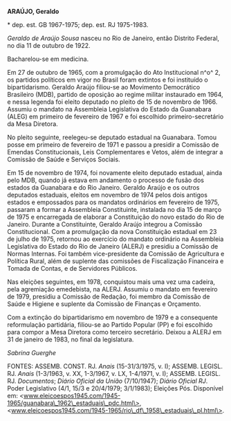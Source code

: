**ARAÚJO, Geraldo**

\* dep. est. GB 1967-1975; dep. est. RJ 1975-1983.

*Geraldo de Araújo Sousa* nasceu no Rio de Janeiro, então Distrito
Federal, no dia 11 de outubro de 1922.

Bacharelou-se em medicina.

Em 27 de outubro de 1965, com a promulgação do Ato Institucional n^o^ 2,
os partidos políticos em vigor no Brasil foram extintos e foi instituído
o bipartidarismo. Geraldo Araújo filiou-se ao Movimento Democrático
Brasileiro (MDB), partido de oposição ao regime militar instaurado em
1964, e nessa legenda foi eleito deputado no pleito de 15 de novembro de
1966. Assumiu o mandato na Assembleia Legislativa do Estado da Guanabara
(ALEG) em primeiro de fevereiro de 1967 e foi escolhido
primeiro-secretário da Mesa Diretora.

No pleito seguinte, reelegeu-se deputado estadual na Guanabara. Tomou
posse em primeiro de fevereiro de 1971 e passou a presidir a Comissão de
Emendas Constitucionais, Leis Complementares e Vetos, além de integrar a
Comissão de Saúde e Serviços Sociais.

Em 15 de novembro de 1974, foi novamente eleito deputado estadual, ainda
pelo MDB, quando já estava em andamento o processo de fusão dos estados
da Guanabara e do Rio Janeiro. Geraldo Araújo e os outros deputados
estaduais, eleitos em novembro de 1974 pelos dois antigos estados e
empossados para os mandatos ordinários em fevereiro de 1975, passaram a
formar a Assembleia Constituinte, instalada no dia 15 de março de 1975 e
encarregada de elaborar a Constituição do novo estado do Rio de Janeiro.
Durante a Constituinte, Geraldo Araújo integrou a Comissão
Constitucional. Com a promulgação da nova Constituição estadual em 23 de
julho de 1975, retornou ao exercício do mandato ordinário na Assembleia
Legislativa do Estado do Rio de Janeiro (ALERJ) e presidiu a Comissão de
Normas Internas. Foi também vice-presidente da Comissão de Agricultura e
Política Rural, além de suplente das comissões de Fiscalização
Financeira e Tomada de Contas, e de Servidores Públicos.

Nas eleições seguintes, em 1978, conquistou mais uma vez uma cadeira,
pela agremiação emedebista, na ALERJ. Assumiu o mandato em fevereiro de
1979, presidiu a Comissão de Redação, foi membro da Comissão de Saúde e
Higiene e suplente da Comissão de Finanças e Orçamento.

Com a extinção do bipartidarismo em novembro de 1979 e a consequente
reformulação partidária, filiou-se ao Partido Popular (PP) e foi
escolhido para compor a Mesa Diretora como terceiro secretário. Deixou a
ALERJ em 31 de janeiro de 1983, no final da legislatura.

*Sabrina Guerghe*

FONTES: ASSEMB. CONST. RJ. *Anais* (15-31/3/1975, v. I); ASSEMB. LEGISL.
RJ. *Anais* (1-3/1963, v. XX, 1-3/1967, v. LX, 1-4/1971, v. I); ASSEMB.
LEGISL. RJ. *Documentos*; *Diário Oficial da União* (7/10/1947); *Diário
Oficial RJ*. Poder Legislativo (4/1, 15/3 e 20/4/1979; 3/1/1983);
Eleições Pós. Disponível em:
\<www.eleicoespos1945.com/1945-1965/guanabara\_1962\_estaduais\_pdc.html\>,
\<www.eleicoespos1945.com/1945-1965/rio\_df\_1958\_estaduais\_pl.html\>.
